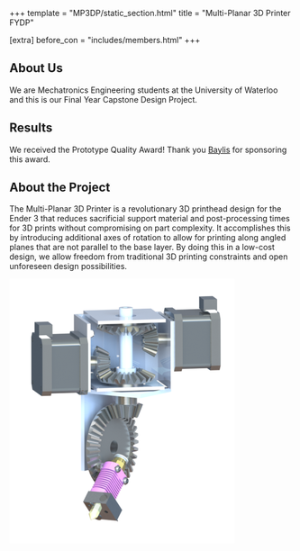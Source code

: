 +++
template = "MP3DP/static_section.html"
title = "Multi-Planar 3D Printer FYDP"

[extra]
before_con = "includes/members.html"
+++

## About Us

We are Mechatronics Engineering students at the University of Waterloo and this is our Final Year Capstone Design Project.

## Results
We received the Prototype Quality Award! Thank you
[Baylis](https://www.baylismedical.com/) for sponsoring this award.

## About the Project

The Multi-Planar 3D Printer is a revolutionary 3D printhead design for the Ender 3 that reduces sacrificial support material and post-processing times for 3D prints without compromising on part complexity. It accomplishes this by introducing additional axes of rotation to allow for printing along angled planes that are not parallel to the base layer. By doing this in a low-cost design, we allow freedom from traditional 3D printing constraints and open unforeseen design possibilities.

![Rendering of Project Design](/media/PrintHeadRender.png)

